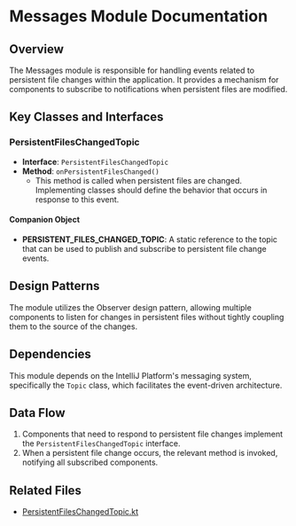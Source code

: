 # Messages Module Documentation

## Overview
The Messages module is responsible for handling events related to persistent file changes within the application. It provides a mechanism for components to subscribe to notifications when persistent files are modified.

## Key Classes and Interfaces

### PersistentFilesChangedTopic
- **Interface**: `PersistentFilesChangedTopic`
- **Method**: `onPersistentFilesChanged()`
  - This method is called when persistent files are changed. Implementing classes should define the behavior that occurs in response to this event.

#### Companion Object
- **PERSISTENT_FILES_CHANGED_TOPIC**: A static reference to the topic that can be used to publish and subscribe to persistent file change events.

## Design Patterns
The module utilizes the Observer design pattern, allowing multiple components to listen for changes in persistent files without tightly coupling them to the source of the changes.

## Dependencies
This module depends on the IntelliJ Platform's messaging system, specifically the `Topic` class, which facilitates the event-driven architecture.

## Data Flow
1. Components that need to respond to persistent file changes implement the `PersistentFilesChangedTopic` interface.
2. When a persistent file change occurs, the relevant method is invoked, notifying all subscribed components.

## Related Files
- [PersistentFilesChangedTopic.kt](./PersistentFilesChangedTopic.kt)
